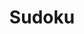 ---
layout: game
title: "Sudoku"
category: "mobile"
type: game
permalink: /games/sudoku/
android: https://play.google.com/store/apps/details?id=air.setzer.sudoku
ios: https://itunes.apple.com/us/app/sudoku-setzer/id1015680356
---